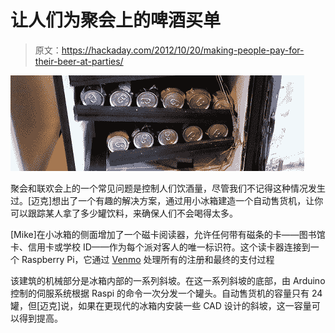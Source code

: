 # 让人们为聚会上的啤酒买单

> 原文：<https://hackaday.com/2012/10/20/making-people-pay-for-their-beer-at-parties/>

![](img/1227002f575fc44540f7745bd98e4dc3.png "NOTBEER")

聚会和联欢会上的一个常见问题是控制人们饮酒量，尽管我们不记得这种情况发生过。[迈克]想出了一个有趣的解决方案，通过用小冰箱建造一个自动售货机，让你可以跟踪某人拿了多少罐饮料，来确保人们不会喝得太多。

[Mike]在小冰箱的侧面增加了一个磁卡阅读器，允许任何带有磁条的卡——图书馆卡、信用卡或学校 ID——作为每个派对客人的唯一标识符。这个读卡器连接到一个 Raspberry Pi，它通过 [Venmo](https://venmo.com/) 处理所有的注册和最终的支付过程

该建筑的机械部分是冰箱内部的一系列斜坡。在这一系列斜坡的底部，由 Arduino 控制的伺服系统根据 Raspi 的命令一次分发一个罐头。自动售货机的容量只有 24 罐，但[迈克]说，如果在更现代的冰箱内安装一些 CAD 设计的斜坡，这一容量可以得到提高。